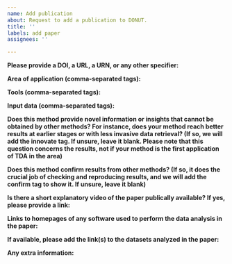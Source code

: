 ```yaml
---
name: Add publication
about: Request to add a publication to DONUT.
title: ''
labels: add paper
assignees: ''

---
```


**Please provide a DOI, a URL, a URN, or any other specifier:**

**Area of application (comma-separated tags):**

**Tools (comma-separated tags):**

**Input data (comma-separated tags):**

**Does this method provide novel information or insights that cannot be obtained by other methods? 
For instance, does your method reach better results at earlier stages or with less invasive data 
retrieval? (If so, we will add the innovate tag. If unsure, leave it blank. Please note that this question concerns the results, not if your method is the first application of TDA in the area)**

**Does this method confirm results from other methods? (If so, it does the crucial job of checking and reproducing results, and we will add the confirm tag to show it. If unsure, leave it blank)**

**Is there a short explanatory video of the paper publically available? If yes, please provide a link:**

**Links to homepages of any software used to perform the data analysis in the paper:**

**If available, please add the link(s) to the datasets analyzed in the paper:**

**Any extra information:**
